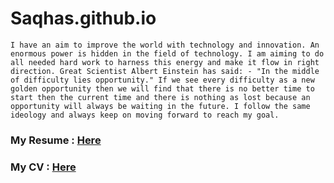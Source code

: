 # Saqhas.github.io

``I have an aim to improve the world with technology and innovation. An enormous power is hidden
in the field of technology.
I am aiming to do all needed hard work to harness this energy and make it flow in right direction.
Great Scientist Albert Einstein has said: - "In the middle of difficulty lies opportunity."
If we see every difficulty as a new golden opportunity then we will find that there is no better time
to start then the current time and there is nothing as lost because an opportunity will always be
waiting in the future.
I follow the same ideology and always keep on moving forward to reach my goal.``

### My Resume : [Here](PlacementResume.pdf)
### My CV : [Here](CV.pdf)

